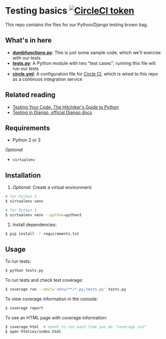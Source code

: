 # Testing basics [![CircleCI token](https://img.shields.io/circleci/token/ab0c79940dd8b720258ea65fbbd9ce3d4cf965fb/project/github/DallasMorningNews/python-testing-101/master.svg)](https://circleci.com/gh/DallasMorningNews/python-testing-101)

This repo contains the files for our Python/Django testing brown bag.

## What's in here

- **[dumbfunctions.py](dumbfunctions.py)**: This is just some sample code, which we'll exercise with our tests
- **[tests.py](tests.py)**: A Python module with two "test cases"; running this file will run our tests
- **[circle.yml](circle.yml)**: A configuration file for [Circle CI](https://circleci.com/), which is wired to this repo as a continuos integration service

## Related reading

- [Testing Your Code, The Hitchiker's Guide to Python](http://python-guide-pt-br.readthedocs.io/en/latest/writing/tests/)
- [Testing in Django, official Django docs](https://docs.djangoproject.com/en/1.11/topics/testing/)

## Requirements

- Python 2 or 3

_Optional_

- `virtualenv`

## Installation

1. _Optional:_ Create a virtual environment:

  ```sh
  # for Python 2
  $ virtualenv venv
  ```

  ```sh
  # for Python 3
  $ virtualenv venv --python=python3
  ```

2. Install dependencies:

  ```sh
  $ pip install -r requirements.txt
  ```

## Usage

To run tests:

```sh
$ python tests.py
```

To run tests and check test coverage:

```sh
$ coverage run --omit='venv/**/*.py,tests.py' tests.py
```

To view coverage information in the console:

```sh
$ coverage report
```

To see an HTML page with coverage information:

```sh
$ coverage html  # needs to run each time you do "coverage run"
$ open htmlcov/index.html
```
